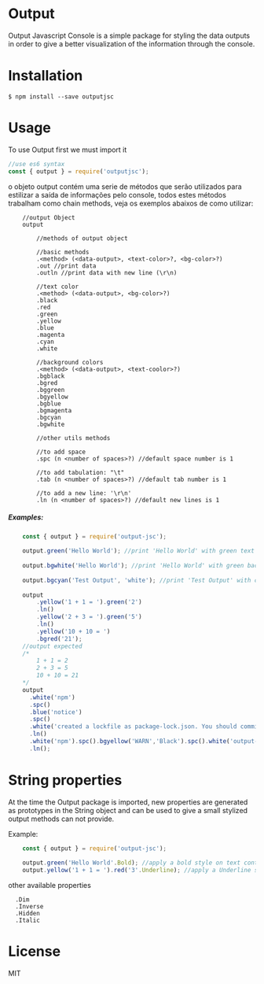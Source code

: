 # Output
Output Javascript Console is a simple package for styling the data outputs in order to give a better visualization of the information through the console.
# Installation
```
$ npm install --save outputjsc
```
# Usage
To use Output first we must import it
```javascript
//use es6 syntax
const { output } = require('outputjsc');
```
o objeto output contém uma serie de métodos que serão utilizados para estilizar a saída de informações pelo console, todos estes métodos trabalham como chain methods, veja os exemplos abaixos de como utilizar:
```
    //output Object
    output
        
        //methods of output object
        
        //basic methods
        .<method> (<data-output>, <text-color>?, <bg-color>?)
        .out //print data
        .outln //print data with new line (\r\n)
        
        //text color
        .<method> (<data-output>, <bg-color>?)
        .black
        .red
        .green
        .yellow
        .blue
        .magenta
        .cyan
        .white
        
        //background colors
        .<method> (<data-output>, <text-coolor>?)
        .bgblack
        .bgred
        .bggreen
        .bgyellow
        .bgblue
        .bgmagenta
        .bgcyan
        .bgwhite
        
        //other utils methods
        
        //to add space
        .spc (n <number of spaces>?) //default space number is 1
        
        //to add tabulation: "\t"
        .tab (n <number of spaces>?) //default tab number is 1
        
        //to add a new line: '\r\n'
        .ln (n <number of spaces>?) //default new lines is 1
```
##### Examples:
```javascript
    const { output } = require('output-jsc');
    
    output.green('Hello World'); //print 'Hello World' with green text color
    
    output.bgwhite('Hello World'); //print 'Hello World' with green background color
    
    output.bgcyan('Test Output', 'white'); //print 'Test Output' with cyan background color and white text color
    
    output
        .yellow('1 + 1 = ').green('2')
        .ln()
        .yellow('2 + 3 = ').green('5')
        .ln()
        .yellow('10 + 10 = ')
        .bgred('21');
    //output expected
    /*
        1 + 1 = 2
        2 + 3 = 5
        10 + 10 = 21
    */
    output
      .white('npm')
      .spc()
      .blue('notice')
      .spc()
      .white('created a lockfile as package-lock.json. You should commit this file')
      .ln()
      .white('npm').spc().bgyellow('WARN','Black').spc().white('output-jsc@1.0.0 No repository field.')
      .ln();
```

# String properties
At the time the Output package is imported, new properties are generated as prototypes in the String object and can be used to give a small stylized output methods can not provide.

Example:
```javascript
    const { output } = require('output-jsc');
    
    output.green('Hello World'.Bold); //apply a bold style on text content
    output.yellow('1 + 1 = ').red('3'.Underline); //apply a Underline style on text content (on '3' string)
```
other available properties
```
  .Dim
  .Inverse
  .Hidden
  .Italic
```
# License
MIT
